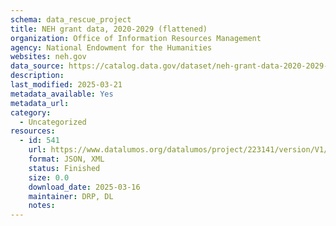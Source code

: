 ```yaml
---
schema: data_rescue_project 
title: NEH grant data, 2020-2029 (flattened)
organization: Office of Information Resources Management
agency: National Endowment for the Humanities
websites: neh.gov
data_source: https://catalog.data.gov/dataset/neh-grant-data-2020-2029-flattened
description: 
last_modified: 2025-03-21
metadata_available: Yes
metadata_url: 
category:
  - Uncategorized
resources:
  - id: 541
    url: https://www.datalumos.org/datalumos/project/223141/version/V1/view
    format: JSON, XML
    status: Finished
    size: 0.0
    download_date: 2025-03-16
    maintainer: DRP, DL
    notes: 
---
```

